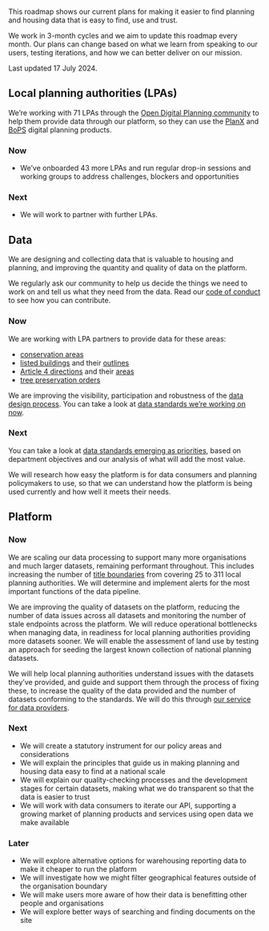 This roadmap shows our current plans for making it easier to find planning and housing data that is easy to find, use and trust.

We work in 3-month cycles and we aim to update this roadmap every month. Our plans can change based on what we learn from speaking to our users, testing iterations, and how we can better deliver on our mission.

Last updated 17 July 2024.

## Local planning authorities (LPAs)

We’re working with 71 LPAs through the [Open Digital Planning community](https://opendigitalplanning.org/community-members) to help them provide data through our platform, so they can use the [PlanX](https://opendigitalplanning.org/services) and [BoPS](https://bops.digital) digital planning products.

### Now

- We’ve onboarded 43 more LPAs and run regular drop-in sessions and working groups to address challenges, blockers and opportunities

### Next

- We will work to partner with further LPAs.

## Data

We are designing and collecting data that is valuable to housing and planning, and improving the quantity and quality of data on the platform.

We regularly ask our community to help us decide the things we need to work on and tell us what they need from the data. Read our [code of conduct](https://github.com/digital-land/data-standards-backlog/discussions/47) to see how you can contribute.

### Now

We are working with LPA partners to provide data for these areas:

-   [conservation areas](/dataset/conservation-area)
-   [listed buildings](/dataset/listed-building) and their [outlines](/dataset/listed-building-outline)
-   [Article 4 directions](/dataset/article-4-direction) and their [areas](/dataset/article-4-direction-area)
-   [tree preservation orders](/dataset/tree-preservation-order)

We are improving the visibility, participation and robustness of the [data design process](https://design.planning.data.gov.uk/data-design-process). You can take a look at [data standards we’re working on now](https://design.planning.data.gov.uk/what-we-are-working-on#:~:text=you%20can%20contribute.-,Working%20on%20now,-These%20are%20the).

### Next

You can take a look at [data standards emerging as priorities](https://design.planning.data.gov.uk/what-we-are-working-on#:~:text=Planning%20applications%20%26%20decisions-,Emerging%20priorities,-These%20are%20the), based on department objectives and our analysis of what will add the most value.

We will research how easy the platform is for data consumers and planning policymakers to use, so that we can understand how the platform is being used currently and how well it meets their needs.

## Platform

### Now

We are scaling our data processing to support many more organisations and much larger datasets, remaining performant throughout. This includes increasing the number of [title boundaries](https://www.planning.data.gov.uk/dataset/title-boundary) from covering 25 to 311 local planning authorities. We will determine and implement alerts for the most important functions of the data pipeline.

We are improving the quality of datasets on the platform, reducing the number of data issues across all datasets and monitoring the number of stale endpoints across the platform. We will reduce operational bottlenecks when managing data, in readiness for local planning authorities providing more datasets sooner. We will enable the assessment of land use by testing an approach for seeding the largest known collection of national planning datasets.

We will help local planning authorities understand issues with the datasets they’ve provided, and guide and support them through the process of fixing these, to increase the quality of the data provided and the number of datasets conforming to the standards. We will do this through [our service for data providers](/guidance/).

### Next

- We will create a statutory instrument for our policy areas and considerations
- We will explain the principles that guide us in making planning and housing data easy to find at a national scale
- We will explain our quality-checking processes and the development stages for certain datasets, making what we do transparent so that the data is easier to trust
- We will work with data consumers to iterate our API, supporting a growing market of planning products and services using open data we make available

### Later

- We will explore alternative options for warehousing reporting data to make it cheaper to run the platform
- We will investigate how we might filter geographical features outside of the organisation boundary
- We will make users more aware of how their data is benefitting other people and organisations
- We will explore better ways of searching and finding documents on the site

<br>
